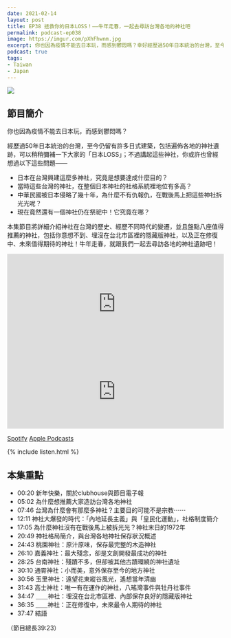 ```yaml
---
date: 2021-02-14
layout: post
title: EP38 拯救你的日本LOSS！——牛年走春，一起去尋訪台灣各地的神社吧
permalink: podcast-ep038
image: https://imgur.com/pXhFhwnm.jpg
excerpt: 你也因為疫情不能去日本玩，而感到鬱悶嗎？幸好經歷過50年日本統治的台灣，至今仍留有許多日式建築，包括遍佈各地的神社遺跡，可以稍稍彌補你的「日本LOSS」！不過，日本人在台灣興建這麼多神社，究竟是想要達成什麼目的？為什麼多數神社戰後都沒有被馬上拆除？現在唯一維持祭祀的神社又是在哪？本集節目將詳細介紹神社在台灣的歷史，並且盤點八座值得推薦的神社，包括你意想不到、埋沒在台北市區裡的隱藏版神社！牛年走春，就跟我們一起去尋訪各地的神社遺跡吧！
podcast: true
tags:
- Taiwan
- Japan
---
```


![](https://imgur.com/pXhFhwn.jpg)

## 節目簡介

你也因為疫情不能去日本玩，而感到鬱悶嗎？

經歷過50年日本統治的台灣，至今仍留有許多日式建築，包括遍佈各地的神社遺跡，可以稍稍彌補一下大家的「日本LOSS」；不過講起這些神社，你或許也曾經想過以下這些問題——

* 日本在台灣興建這麼多神社，究竟是想要達成什麼目的？
* 當時這些台灣的神社，在整個日本神社的社格系統裡地位有多高？
* 中華民國被日本侵略了幾十年，為什麼不有仇報仇，在戰後馬上把這些神社拆光光呢？
* 現在竟然還有一個神社仍在祭祀中！它究竟在哪？

本集節目將詳細介紹神社在台灣的歷史、經歷不同時代的變遷，並且盤點八座值得推薦的神社，包括你意想不到、埋沒在台北市區裡的隱藏版神社，以及正在修復中、未來值得期待的神社！牛年走春，就跟我們一起去尋訪各地的神社遺跡吧！

<iframe src="https://open.spotify.com/embed-podcast/episode/1T9FiKFSsGokpWrD5M9iyP" width="100%" height="232" frameborder="0" allowtransparency="true" allow="encrypted-media"></iframe>

<iframe allow="autoplay *; encrypted-media *; fullscreen *" frameborder="0" height="175" style="width:100%;max-width:660px;overflow:hidden;background:transparent;" sandbox="allow-forms allow-popups allow-same-origin allow-scripts allow-storage-access-by-user-activation allow-top-navigation-by-user-activation" src="https://embed.podcasts.apple.com/tw/podcast/id1518914711?i=1000508967088"></iframe>

[Spotify](https://open.spotify.com/episode/1T9FiKFSsGokpWrD5M9iyP)
[Apple Podcasts](https://podcasts.apple.com/tw/podcast/id1518914711?i=1000508967088)

{% include listen.html %}

## 本集重點

* 00:20 新年快樂，關於clubhouse與節目電子報
* 05:02 為什麼想推薦大家造訪台灣各地神社
* 07:46 台灣為什麼會有那麼多神社？主要目的可能不是宗教⋯⋯
* 12:11 神社大爆發的時代：「內地延長主義」與「皇民化運動」，社格制度簡介
* 17:05 為什麼神社沒有在戰後馬上被拆光光？神社末日的1972年
* 20:49 神社格局簡介，與台灣各地神社保存狀況概述
* 24:43 桃園神社：原汁原味，保存最完整的木造神社
* 26:10 嘉義神社：最大殘念，卻是文創開發最成功的神社
* 28:25 台南神社：殘蹟不多，但卻被其他古蹟環繞的神社遺址
* 30:10 通霄神社：小而美，意外保存至今的地方神社
* 30:56 玉里神社：遠望花東縱谷風光，遙想當年清幽
* 31:43 高士神社：唯一有在運作的神社，八瑤灣事件與牡丹社事件
* 34:47 ＿＿神社：埋沒在台北市區裡、內部保存良好的隱藏版神社
* 36:35 ＿＿神社：正在修復中，未來最令人期待的神社
* 37:47 結語

（節目總長39:23）
